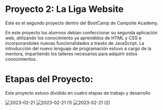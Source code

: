 # Proyecto 2: La Liga Website
Este es el segundo proyecto dentro del BootCamp de Campsite Academy.

En este proyecto los alumnos debían confeccionar su segunda aplicación web, atilizando los conocimiento ya aprendidos de HTML y CSS e incorporandoles nuevas funcionalidades a través de JavaScript. La introducción del nuevo lenguaje de programación estuvo a cargo de la mentora, impartiendo los talleres necesarios para adquirir estos conocimientos.

# Etapas del Proyecto:
Este proyecto estuvo dividido en cuatro etapas de trabajo y desarrollo


















![2023-02-21](https://user-images.githubusercontent.com/122996393/220327038-76cea612-fba9-41f1-9f8f-0ed39bcf7b06.png)
![2023-02-21 (1)](https://user-images.githubusercontent.com/122996393/220327042-df029dec-be5c-44d0-9cbe-a9d957d6f110.png)
![2023-02-21 (2)](https://user-images.githubusercontent.com/122996393/220327048-d85b69ba-4273-43d1-8401-569f75f8c37d.png)
